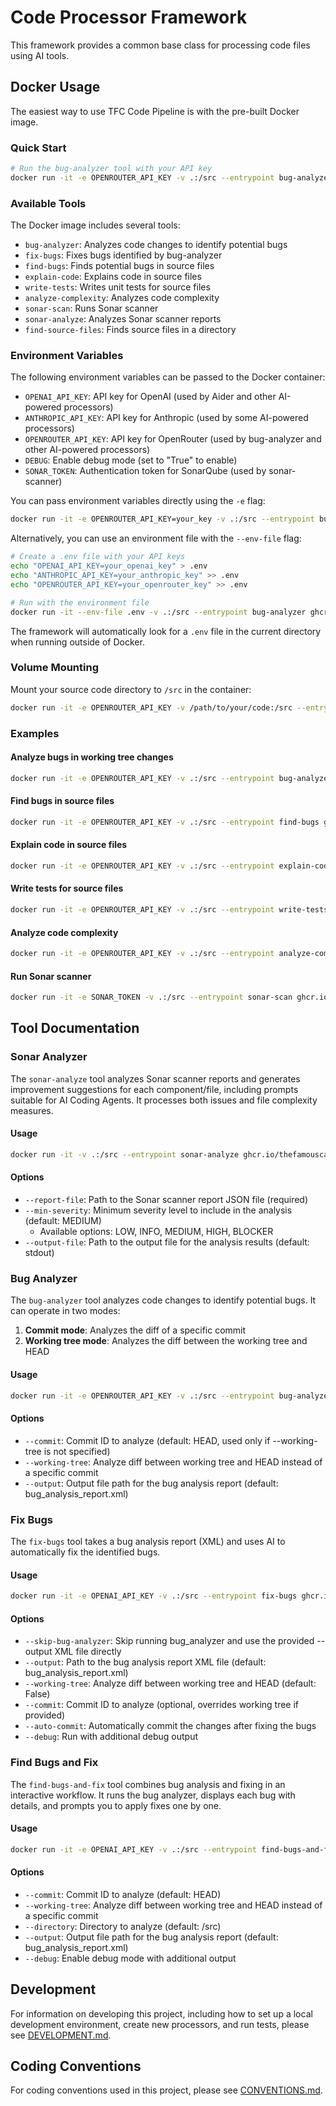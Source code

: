 # Code Processor Framework

This framework provides a common base class for processing code files using AI tools.

## Docker Usage

The easiest way to use TFC Code Pipeline is with the pre-built Docker image.

### Quick Start

```bash
# Run the bug-analyzer tool with your API key
docker run -it -e OPENROUTER_API_KEY -v .:/src --entrypoint bug-analyzer ghcr.io/thefamouscathq/tfc-code-pipeline --directory /src
```

### Available Tools

The Docker image includes several tools:

- `bug-analyzer`: Analyzes code changes to identify potential bugs
- `fix-bugs`: Fixes bugs identified by bug-analyzer
- `find-bugs`: Finds potential bugs in source files
- `explain-code`: Explains code in source files
- `write-tests`: Writes unit tests for source files
- `analyze-complexity`: Analyzes code complexity
- `sonar-scan`: Runs Sonar scanner
- `sonar-analyze`: Analyzes Sonar scanner reports
- `find-source-files`: Finds source files in a directory

### Environment Variables

The following environment variables can be passed to the Docker container:

- `OPENAI_API_KEY`: API key for OpenAI (used by Aider and other AI-powered processors)
- `ANTHROPIC_API_KEY`: API key for Anthropic (used by some AI-powered processors)
- `OPENROUTER_API_KEY`: API key for OpenRouter (used by bug-analyzer and other AI-powered processors)
- `DEBUG`: Enable debug mode (set to "True" to enable)
- `SONAR_TOKEN`: Authentication token for SonarQube (used by sonar-scanner)

You can pass environment variables directly using the `-e` flag:

```bash
docker run -it -e OPENROUTER_API_KEY=your_key -v .:/src --entrypoint bug-analyzer ghcr.io/thefamouscathq/tfc-code-pipeline --directory /src
```

Alternatively, you can use an environment file with the `--env-file` flag:

```bash
# Create a .env file with your API keys
echo "OPENAI_API_KEY=your_openai_key" > .env
echo "ANTHROPIC_API_KEY=your_anthropic_key" >> .env
echo "OPENROUTER_API_KEY=your_openrouter_key" >> .env

# Run with the environment file
docker run -it --env-file .env -v .:/src --entrypoint bug-analyzer ghcr.io/thefamouscathq/tfc-code-pipeline --directory /src
```

The framework will automatically look for a `.env` file in the current directory when running outside of Docker.

### Volume Mounting

Mount your source code directory to `/src` in the container:

```bash
docker run -it -e OPENROUTER_API_KEY -v /path/to/your/code:/src --entrypoint bug-analyzer ghcr.io/thefamouscathq/tfc-code-pipeline --directory /src
```

### Examples

#### Analyze bugs in working tree changes

```bash
docker run -it -e OPENROUTER_API_KEY -v .:/src --entrypoint bug-analyzer ghcr.io/thefamouscathq/tfc-code-pipeline --working-tree
```

#### Find bugs in source files

```bash
docker run -it -e OPENROUTER_API_KEY -v .:/src --entrypoint find-bugs ghcr.io/thefamouscathq/tfc-code-pipeline --directory /src
```

#### Explain code in source files

```bash
docker run -it -e OPENROUTER_API_KEY -v .:/src --entrypoint explain-code ghcr.io/thefamouscathq/tfc-code-pipeline --directory /src
```

#### Write tests for source files

```bash
docker run -it -e OPENROUTER_API_KEY -v .:/src --entrypoint write-tests ghcr.io/thefamouscathq/tfc-code-pipeline --directory /src
```

#### Analyze code complexity

```bash
docker run -it -e OPENROUTER_API_KEY -v .:/src --entrypoint analyze-complexity ghcr.io/thefamouscathq/tfc-code-pipeline --directory /src
```

#### Run Sonar scanner

```bash
docker run -it -e SONAR_TOKEN -v .:/src --entrypoint sonar-scan ghcr.io/thefamouscathq/tfc-code-pipeline --directory /src
```

## Tool Documentation

### Sonar Analyzer

The `sonar-analyze` tool analyzes Sonar scanner reports and generates improvement suggestions for each component/file,
including prompts suitable for AI Coding Agents. It processes both issues and file complexity measures.

#### Usage

```bash
docker run -it -v .:/src --entrypoint sonar-analyze ghcr.io/thefamouscathq/tfc-code-pipeline --report-file /src/path/to/sonar/report.json [--min-severity SEVERITY] [--output-file /src/path/to/output.json]
```

#### Options

- `--report-file`: Path to the Sonar scanner report JSON file (required)
- `--min-severity`: Minimum severity level to include in the analysis (default: MEDIUM)
    - Available options: LOW, INFO, MEDIUM, HIGH, BLOCKER
- `--output-file`: Path to the output file for the analysis results (default: stdout)

### Bug Analyzer

The `bug-analyzer` tool analyzes code changes to identify potential bugs. It can operate in two modes:

1. **Commit mode**: Analyzes the diff of a specific commit
2. **Working tree mode**: Analyzes the diff between the working tree and HEAD

#### Usage

```bash
docker run -it -e OPENROUTER_API_KEY -v .:/src --entrypoint bug-analyzer ghcr.io/thefamouscathq/tfc-code-pipeline [--commit COMMIT_ID] [--working-tree] [--output /src/OUTPUT_FILE]
```

#### Options

- `--commit`: Commit ID to analyze (default: HEAD, used only if --working-tree is not specified)
- `--working-tree`: Analyze diff between working tree and HEAD instead of a specific commit
- `--output`: Output file path for the bug analysis report (default: bug_analysis_report.xml)

### Fix Bugs

The `fix-bugs` tool takes a bug analysis report (XML) and uses AI to automatically fix the identified bugs.

#### Usage

```bash
docker run -it -e OPENAI_API_KEY -v .:/src --entrypoint fix-bugs ghcr.io/thefamouscathq/tfc-code-pipeline [--skip-bug-analyzer] [--output /src/bug_analysis_report.xml] [--auto-commit]
```

#### Options

- `--skip-bug-analyzer`: Skip running bug_analyzer and use the provided --output XML file directly
- `--output`: Path to the bug analysis report XML file (default: bug_analysis_report.xml)
- `--working-tree`: Analyze diff between working tree and HEAD (default: False)
- `--commit`: Commit ID to analyze (optional, overrides working tree if provided)
- `--auto-commit`: Automatically commit the changes after fixing the bugs
- `--debug`: Run with additional debug output

### Find Bugs and Fix

The `find-bugs-and-fix` tool combines bug analysis and fixing in an interactive workflow. It runs the bug analyzer, displays each bug with details, and prompts you to apply fixes one by one.

#### Usage

```bash
docker run -it -e OPENAI_API_KEY -v .:/src --entrypoint find-bugs-and-fix ghcr.io/thefamouscathq/tfc-code-pipeline [--commit COMMIT_ID] [--working-tree] [--directory /src] [--output /src/bug_analysis_report.xml]
```

#### Options

- `--commit`: Commit ID to analyze (default: HEAD)
- `--working-tree`: Analyze diff between working tree and HEAD instead of a specific commit
- `--directory`: Directory to analyze (default: /src)
- `--output`: Output file path for the bug analysis report (default: bug_analysis_report.xml)
- `--debug`: Enable debug mode with additional output

## Development

For information on developing this project, including how to set up a local development environment, create new processors, and run tests, please see [DEVELOPMENT.md](DEVELOPMENT.md).

## Coding Conventions

For coding conventions used in this project, please see [CONVENTIONS.md](CONVENTIONS.md).
